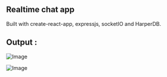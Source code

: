## Realtime chat app

Built with create-react-app, expressjs, socketIO and HarperDB.

## Output :


![Image](https://github.com/user-attachments/assets/d07d9367-d73b-4557-a967-1321c386fd88)

![Image](https://github.com/user-attachments/assets/045b78bc-461c-423b-a0ee-2d9bc476a3cf)
